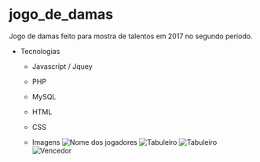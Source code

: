 # jogo_de_damas
Jogo de damas feito para mostra de talentos em 2017 no segundo período.

* Tecnologias
  * Javascript / Jquey
  * PHP
  * MySQL
  * HTML
  * CSS
  
  * Imagens
  ![Nome dos jogadores](https://drive.google.com/open?id=1yAGVKkkPLfjIJYty7equf3g6yZYVsk1B)
  ![Tabuleiro](https://drive.google.com/open?id=1gLpRLgNaC-L0DwTJ6JIxt500tPHFTJvr)
  ![Tabuleiro](https://drive.google.com/open?id=1QcY-fx2NRj1nfLLglUgBvSQiIxkX123v)
  ![Vencedor](https://drive.google.com/open?id=1OYScYtgNU6_acHsSW0YN9YUKUNsYp5TO)
